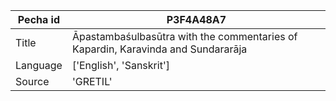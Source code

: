|Pecha id | P3F4A48A7
| --- | --- 
|Title | Āpastambaśulbasūtra with the commentaries of Kapardin, Karavinda and Sundararāja 
|Language | ['English', 'Sanskrit']
|Source | 'GRETIL'